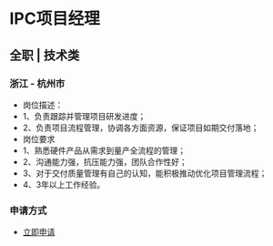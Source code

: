 
# IPC项目经理
## 全职  |  技术类
### 浙江 - 杭州市

- 岗位描述：
- 1、负责跟踪并管理项目研发进度；
- 2、负责项目流程管理，协调各方面资源，保证项目如期交付落地；
- 岗位要求
- 1、熟悉硬件产品从需求到量产全流程的管理；
- 2、沟通能力强，抗压能力强，团队合作性好；
- 3、对于交付质量管理有自己的认知，能积极推动优化项目管理流程；
- 4、3年以上工作经验。
### 申请方式
- <a href="mailto:hr@tuya.com?subject=求职简历-IPC项目经理-来自GitHub">立即申请</a>